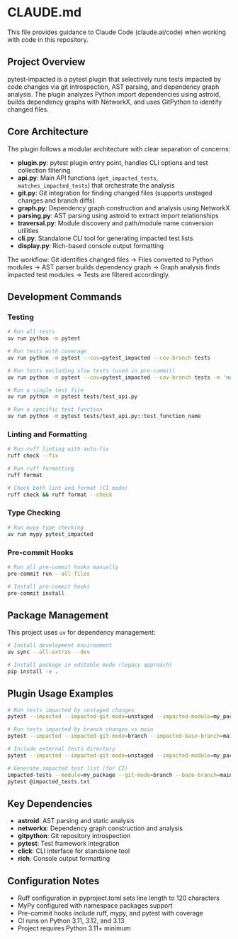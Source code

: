 # CLAUDE.md

This file provides guidance to Claude Code (claude.ai/code) when working with code in this repository.

## Project Overview

pytest-impacted is a pytest plugin that selectively runs tests impacted by code changes via git introspection, AST parsing, and dependency graph analysis. The plugin analyzes Python import dependencies using astroid, builds dependency graphs with NetworkX, and uses GitPython to identify changed files.

## Core Architecture

The plugin follows a modular architecture with clear separation of concerns:

- **plugin.py**: pytest plugin entry point, handles CLI options and test collection filtering
- **api.py**: Main API functions (`get_impacted_tests`, `matches_impacted_tests`) that orchestrate the analysis
- **git.py**: Git integration for finding changed files (supports unstaged changes and branch diffs)
- **graph.py**: Dependency graph construction and analysis using NetworkX
- **parsing.py**: AST parsing using astroid to extract import relationships
- **traversal.py**: Module discovery and path/module name conversion utilities
- **cli.py**: Standalone CLI tool for generating impacted test lists
- **display.py**: Rich-based console output formatting

The workflow: Git identifies changed files → Files converted to Python modules → AST parser builds dependency graph → Graph analysis finds impacted test modules → Tests are filtered accordingly.

## Development Commands

### Testing
```bash
# Run all tests
uv run python -m pytest

# Run tests with coverage
uv run python -m pytest --cov=pytest_impacted --cov-branch tests

# Run tests excluding slow tests (used in pre-commit)
uv run python -m pytest --cov=pytest_impacted --cov-branch tests -m 'not slow'

# Run a single test file
uv run python -m pytest tests/test_api.py

# Run a specific test function
uv run python -m pytest tests/test_api.py::test_function_name
```

### Linting and Formatting
```bash
# Run ruff linting with auto-fix
ruff check --fix

# Run ruff formatting
ruff format

# Check both lint and format (CI mode)
ruff check && ruff format --check
```

### Type Checking
```bash
# Run mypy type checking
uv run mypy pytest_impacted
```

### Pre-commit Hooks
```bash
# Run all pre-commit hooks manually
pre-commit run --all-files

# Install pre-commit hooks
pre-commit install
```

## Package Management

This project uses `uv` for dependency management:

```bash
# Install development environment
uv sync --all-extras --dev

# Install package in editable mode (legacy approach)
pip install -e .
```

## Plugin Usage Examples

```bash
# Run tests impacted by unstaged changes
pytest --impacted --impacted-git-mode=unstaged --impacted-module=my_package

# Run tests impacted by branch changes vs main
pytest --impacted --impacted-git-mode=branch --impacted-base-branch=main --impacted-module=my_package

# Include external tests directory
pytest --impacted --impacted-git-mode=unstaged --impacted-module=my_package --impacted-tests-dir=tests/

# Generate impacted test list (for CI)
impacted-tests --module=my_package --git-mode=branch --base-branch=main > impacted_tests.txt
pytest @impacted_tests.txt
```

## Key Dependencies

- **astroid**: AST parsing and static analysis
- **networkx**: Dependency graph construction and analysis
- **gitpython**: Git repository introspection
- **pytest**: Test framework integration
- **click**: CLI interface for standalone tool
- **rich**: Console output formatting

## Configuration Notes

- Ruff configuration in pyproject.toml sets line length to 120 characters
- MyPy configured with namespace packages support
- Pre-commit hooks include ruff, mypy, and pytest with coverage
- CI runs on Python 3.11, 3.12, and 3.13
- Project requires Python 3.11+ minimum
